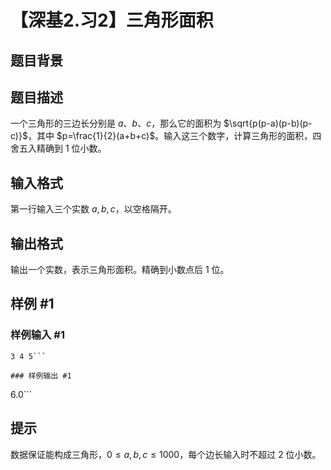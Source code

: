 # 【深基2.习2】三角形面积

## 题目背景



## 题目描述

一个三角形的三边长分别是 $a$、$b$、$c$，那么它的面积为 $\sqrt{p(p-a)(p-b)(p-c)}$，其中 $p=\frac{1}{2}(a+b+c)$。输入这三个数字，计算三角形的面积，四舍五入精确到 $1$ 位小数。


## 输入格式

第一行输入三个实数 $a,b,c$，以空格隔开。

## 输出格式

输出一个实数，表示三角形面积。精确到小数点后 $1$ 位。

## 样例 #1

### 样例输入 #1
```
3 4 5```

### 样例输出 #1

```
6.0```

## 提示

数据保证能构成三角形，$0\leq a,b,c\leq 1000$，每个边长输入时不超过 $2$ 位小数。
